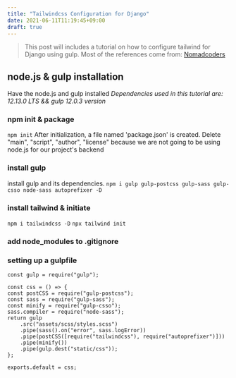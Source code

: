 ```yaml
---
title: "Tailwindcss Configuration for Django"
date: 2021-06-11T11:19:45+09:00
draft: true
---
```


> This post will includes a tutorial on how to configure tailwind for Django using gulp. Most of the references come from: [Nomadcoders](https://nomadcoders.com)


## node.js & gulp installation
Have the node.js and gulp installed
*Dependencies used in this tutorial are: 12.13.0 LTS && gulp 12.0.3 version*

### npm init & package 
`npm init`
After initialization, a file named 'package.json' is created. 
Delete "main", "script", "author", "license" because we are not going to be using node.js for our project's backend

### install gulp
install gulp and its dependencies.
`npm i gulp gulp-postcss gulp-sass gulp-csso node-sass autoprefixer -D`

### install tailwind & initiate
`npm i tailwindcss -D`
`npx tailwind init`

### add node_modules to .gitignore

### setting up a gulpfile 
    const gulp = require("gulp");

    const css = () => {
    const postCSS = require("gulp-postcss");
    const sass = require("gulp-sass");
    const minify = require("gulp-csso");
    sass.compiler = require("node-sass");
    return gulp
        .src("assets/scss/styles.scss")
        .pipe(sass().on("error", sass.logError))
        .pipe(postCSS([require("tailwindcss"), require("autoprefixer")]))
        .pipe(minify())
        .pipe(gulp.dest("static/css"));
    };

    exports.default = css;

